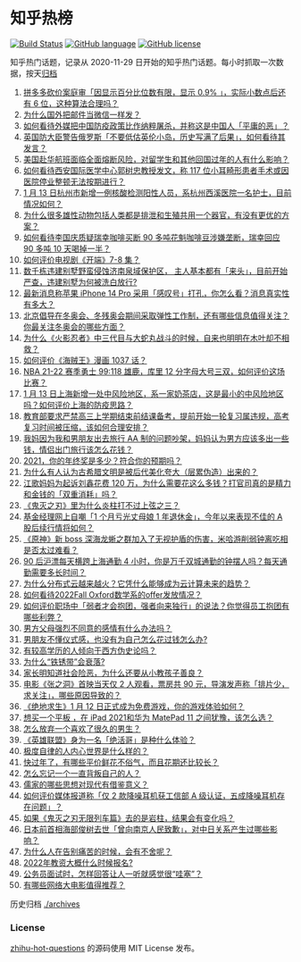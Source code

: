 # 知乎热榜
[![Build Status](https://github.com/ToWeLong/zhihu-hot-questions/workflows/CI/badge.svg)](https://github.com/ToWeLong/zhihu-hot-questions/actions)
[![GitHub language](https://img.shields.io/badge/language-golang-orange.svg)](https://golang.org/)
[![GitHub license](https://img.shields.io/github/license/ToWeLong/zhihu-hot-questions)](https://github.com/ToWeLong/zhihu-hot-questions/blob/main/LICENSE)

知乎热门话题，记录从 2020-11-29 日开始的知乎热门话题。每小时抓取一次数据，按天[归档](./archives)

<!-- BEGIN -->

1. [拼多多砍价案庭审「因显示百分比位数有限，显示 0.9% 」，实际小数点后还有 6 位，这种算法合理吗？](https://www.zhihu.com/question/511318542)
1. [为什么国外把邮件当微信一样发？](https://www.zhihu.com/question/327715169)
1. [如何看待外媒把中国防疫政策比作纳粹屠杀，并称这是中国人「平庸的恶」？](https://www.zhihu.com/question/511347153)
1. [英国防大臣警告俄罗斯「不要低估英伦小岛，历史写满了后果」，如何看待其发言？](https://www.zhihu.com/question/511375074)
1. [美国赴华航班面临全面熔断风险，对留学生和其他回国过年的人有什么影响？](https://www.zhihu.com/question/511105964)
1. [如何看待西安国际医学中心郭树忠教授发文，称 117 位小耳畸形患者手术或因医院停业整顿无法按期进行？](https://www.zhihu.com/question/511430580)
1. [1 月 13 日杭州市新增一例核酸检测阳性人员，系杭州西溪医院一名护士，目前情况如何？](https://www.zhihu.com/question/511474547)
1. [为什么很多雄性动物包括人类都是排泄和生殖共用一个器官，有没有更优的方案？](https://www.zhihu.com/question/360529805)
1. [如何看待李国庆质疑瑞幸咖啡买断 90 多吨花魁咖啡豆涉嫌垄断，瑞幸回应 90 多吨 10 天喝掉一半？](https://www.zhihu.com/question/511183361)
1. [如何评价电视剧《开端》7-8 集？](https://www.zhihu.com/question/511250533)
1. [数千栋违建别墅野蛮侵蚀济南泉域保护区， 主人基本都有「来头」，目前开始严查，违建别墅为何被洗白放行?](https://www.zhihu.com/question/511298458)
1. [最新消息称苹果 iPhone 14 Pro 采用「感叹号」打孔，你怎么看？消息真实性有多大？](https://www.zhihu.com/question/511307890)
1. [北京倡导在冬奥会、冬残奥会期间采取弹性工作制，还有哪些信息值得关注？你最关注冬奥会的哪些方面？](https://www.zhihu.com/question/511467668)
1. [为什么《火影忍者》中三代目与大蛇丸战斗的时候，自来也明明在木叶却不相救？](https://www.zhihu.com/question/412536542)
1. [如何评价《海贼王》漫画 1037 话？](https://www.zhihu.com/question/510211553)
1. [NBA 21-22 赛季勇士 99:118 雄鹿，库里 12 分字母大号三双，如何评价这场比赛？](https://www.zhihu.com/question/511445407)
1. [1 月 13 日上海新增一处中风险地区，系一家奶茶店，这是最小的中风险地区吗？如何评价上海的防疫思路？](https://www.zhihu.com/question/511429249)
1. [教育部要求严禁高三上学期结束前结课备考，提前开始一轮复习属违规，高考复习时间被压缩，该如何合理安排？](https://www.zhihu.com/question/511148676)
1. [我妈因为我和男朋友出去旅行 AA 制的问题吵架，妈妈认为男方应该多出一些钱，情侣出门旅行该怎么花钱？](https://www.zhihu.com/question/511145787)
1. [2021，你的年终奖是多少？符合你的预期吗？](https://www.zhihu.com/question/511057078)
1. [为什么有人认为古希腊文明是被后代美化夸大（层累伪造）出来的？](https://www.zhihu.com/question/320714892)
1. [江歌妈妈为起诉刘鑫花费 120 万，为什么需要花这么多钱？打官司真的是精力和金钱的「双重消耗」吗？](https://www.zhihu.com/question/511124943)
1. [《鬼灭之刃》里为什么炎柱打不过上弦之三？](https://www.zhihu.com/question/469961427)
1. [基金经理网上自嘲「1 个月亏光丈母娘 1 年退休金」，今年以来表现不佳的 A 股后续行情将如何？](https://www.zhihu.com/question/511135561)
1. [《原神》新 boss 深海龙蜥之群加入了无视护盾的伤害，米哈游削弱钟离吃相是否太过难看？](https://www.zhihu.com/question/510552612)
1. [90 后沪漂每天横跨上海通勤 4 小时，你是万千双城通勤的钟摆人吗？每天通勤需要多长时间？](https://www.zhihu.com/question/511345845)
1. [为什么分布式云越来越火？它凭什么能够成为云计算未来的趋势？](https://www.zhihu.com/question/495278529)
1. [如何看待2022Fall Oxford数学系的offer发放情况？](https://www.zhihu.com/question/511113029)
1. [如何评价职场中「弱者才会抱团，强者向来独行」的说法？你觉得员工抱团有哪些利弊？](https://www.zhihu.com/question/502720206)
1. [男方父母强烈不同意的感情有什么办法吗？](https://www.zhihu.com/question/511455356)
1. [男朋友不懂仪式感，也没有为自己怎么花过钱怎么办?](https://www.zhihu.com/question/511444669)
1. [有较高学历的人倾向于西方伪史论吗？](https://www.zhihu.com/question/506003962)
1. [为什么“铁锈带”会衰落?](https://www.zhihu.com/question/507750474)
1. [家长明知道社会险恶，为什么还要从小教孩子善良？](https://www.zhihu.com/question/505562762)
1. [电影《张之洞》首映当天仅 2 人观看，票房共 90 元，导演发声称「排片少，求关注」，哪些原因导致的？](https://www.zhihu.com/question/511303849)
1. [《绝地求生》1 月 12 日正式成为免费游戏，你的游戏体验如何？](https://www.zhihu.com/question/510959763)
1. [想买一个平板 ，在 iPad 2021和华为 MatePad 11 之间犹豫，该怎么选？](https://www.zhihu.com/question/510161079)
1. [怎么放弃一个喜欢了很久的男生？](https://www.zhihu.com/question/510566576)
1. [《英雄联盟》身为一名「绝活哥」是种什么体验？](https://www.zhihu.com/question/457012533)
1. [极度自律的人内心世界是什么样的？](https://www.zhihu.com/question/28950880)
1. [快过年了，有哪些平价鲜花不俗气，而且花期还比较长？](https://www.zhihu.com/question/438881438)
1. [怎么忘记一个一直背叛自己的人？](https://www.zhihu.com/question/511057786)
1. [儒家的哪些思想对现代有借鉴意义？](https://www.zhihu.com/question/510366467)
1. [如何评价媒体报道称「仅 2 款降噪耳机获工信部 A 级认证，五成降噪耳机存在问题」？](https://www.zhihu.com/question/511284186)
1. [如果《鬼灭之刃无限列车篇》去的是岩柱，结果会有变化吗？](https://www.zhihu.com/question/441238565)
1. [日本前首相海部俊树去世「曾向南京人民致歉」，对中日关系产生过哪些影响？](https://www.zhihu.com/question/511447550)
1. [为什么人在告别痛苦的时候，会有不舍呢？](https://www.zhihu.com/question/507620583)
1. [2022年教资大概什么时候报名?](https://www.zhihu.com/question/504635430)
1. [公务员面试时，怎样回答让人一听就感觉很“哇塞”？](https://www.zhihu.com/question/509168770)
1. [有哪些网络大电影值得推荐？](https://www.zhihu.com/question/59515579)

<!-- END -->

历史归档 [./archives](./archives)


### License
[zhihu-hot-questions](https://github.com/towelong/zhihu-hot-questions) 的源码使用 MIT License 发布。